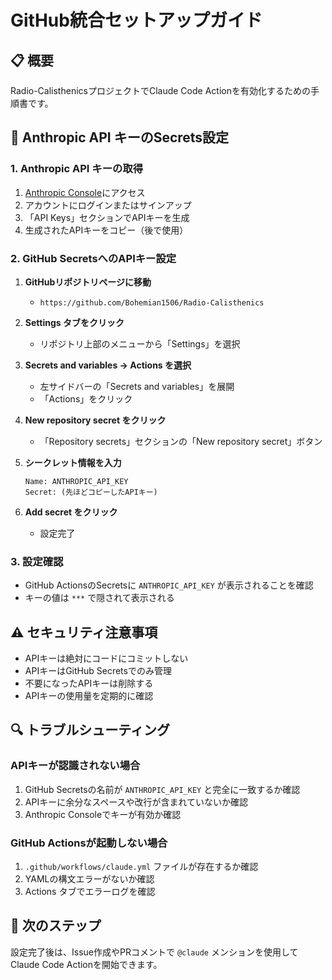 # GitHub統合セットアップガイド

## 📋 概要
Radio-CalisthenicsプロジェクトでClaude Code Actionを有効化するための手順書です。

## 🔑 Anthropic API キーのSecrets設定

### 1. Anthropic API キーの取得
1. [Anthropic Console](https://console.anthropic.com/)にアクセス
2. アカウントにログインまたはサインアップ
3. 「API Keys」セクションでAPIキーを生成
4. 生成されたAPIキーをコピー（後で使用）

### 2. GitHub SecretsへのAPIキー設定
1. **GitHubリポジトリページに移動**
   - `https://github.com/Bohemian1506/Radio-Calisthenics`

2. **Settings タブをクリック**
   - リポジトリ上部のメニューから「Settings」を選択

3. **Secrets and variables → Actions を選択**
   - 左サイドバーの「Secrets and variables」を展開
   - 「Actions」をクリック

4. **New repository secret をクリック**
   - 「Repository secrets」セクションの「New repository secret」ボタン

5. **シークレット情報を入力**
   ```
   Name: ANTHROPIC_API_KEY
   Secret: (先ほどコピーしたAPIキー)
   ```

6. **Add secret をクリック**
   - 設定完了

### 3. 設定確認
- GitHub ActionsのSecretsに `ANTHROPIC_API_KEY` が表示されることを確認
- キーの値は `***` で隠されて表示される

## ⚠️ セキュリティ注意事項
- APIキーは絶対にコードにコミットしない
- APIキーはGitHub Secretsでのみ管理
- 不要になったAPIキーは削除する
- APIキーの使用量を定期的に確認

## 🔍 トラブルシューティング

### APIキーが認識されない場合
1. GitHub Secretsの名前が `ANTHROPIC_API_KEY` と完全に一致するか確認
2. APIキーに余分なスペースや改行が含まれていないか確認
3. Anthropic Consoleでキーが有効か確認

### GitHub Actionsが起動しない場合
1. `.github/workflows/claude.yml` ファイルが存在するか確認
2. YAMLの構文エラーがないか確認
3. Actions タブでエラーログを確認

## 📝 次のステップ
設定完了後は、Issue作成やPRコメントで `@claude` メンションを使用してClaude Code Actionを開始できます。